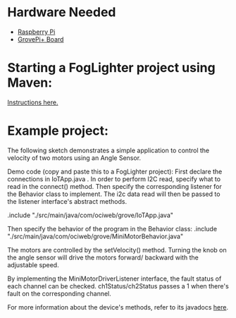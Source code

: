 # Hardware Needed
- [Raspberry Pi](https://www.raspberrypi.org/)
- [GrovePi+ Board](https://www.dexterindustries.com/shop/grovepi-board/)

# Starting a FogLighter project using Maven: 
[Instructions here.](https://github.com/oci-pronghorn/FogLighter/blob/master/README.md)
 
# Example project:
 The following sketch demonstrates a simple application to control the velocity of two motors using an Angle Sensor.

Demo code (copy and paste this to a FogLighter project):
First declare the connections in IoTApp.java . In order to perform I2C read, specify what to read in the connect() method. Then specify the corresponding listener for the Behavior class to implement. The i2c data read will then be passed to the listener interface's abstract methods. 

.include "./src/main/java/com/ociweb/grove/IoTApp.java"

Then specify the behavior of the program in the Behavior class:
.include "./src/main/java/com/ociweb/grove/MiniMotorBehavior.java"

The motors are controlled by the setVelocity() method. Turning the knob on the angle sensor will drive the motors forward/ backward with the adjustable speed. 

By implementing the MiniMotorDriverListener interface, the fault status of each channel can be checked. ch1Status/ch2Status passes a 1 when there's fault on the corresponding channel.
 
 For more information about the device's methods, refer to its javadocs [here](https://github.com/oci-pronghorn/FogLight/blob/master/src/main/java/com/ociweb/iot/grove/mini_motor_driver/MiniMotorDriver_Transducer.java).
 
 
 
